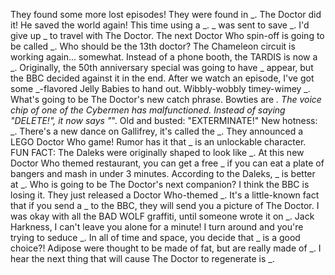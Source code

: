 They found some more lost episodes! They were found in _.
The Doctor did it! He saved the world again! This time using a _.
_ was sent to save _.
I'd give up _ to travel with The Doctor.
The next Doctor Who spin-off is going to be called _.
Who should be the 13th doctor?
The Chameleon circuit is working again... somewhat. Instead of a phone booth, the TARDIS is now a _.
Originally, the 50th anniversary special was going to have _ appear, but the BBC decided against it in the end.
After we watch an episode, I've got some _-flavored Jelly Babies to hand out.
Wibbly-wobbly timey-wimey _.
What's going to be The Doctor's new catch phrase.
Bowties are _.
The voice chip of one of the Cybermen has malfunctioned. Instead of saying "DELETE!", it now says "_".
Old and busted: "EXTERMINATE!" New hotness: _.
There's a new dance on Gallifrey, it's called the _.
They announced a LEGO Doctor Who game! Rumor has it that _ is an unlockable character.
FUN FACT: The Daleks were originally shaped to look like _.
At this new Doctor Who themed restaurant, you can get a free _ if you can eat a plate of bangers and mash in under 3 minutes.
According to the Daleks, _ is better at _.
Who is going to be The Doctor's next companion?
I think the BBC is losing it. They just released a Doctor Who-themed _.
It's a little-known fact that if you send a _ to the BBC, they will send you a picture of The Doctor.
I was okay with all the BAD WOLF graffiti, until someone wrote it on _.
Jack Harkness, I can't leave you alone for a minute! I turn around and you're trying to seduce _.
In all of time and space, you decide that _ is a good choice?!
Adipose were thought to be made of fat, but are really made of _.
I hear the next thing that will cause The Doctor to regenerate is _.